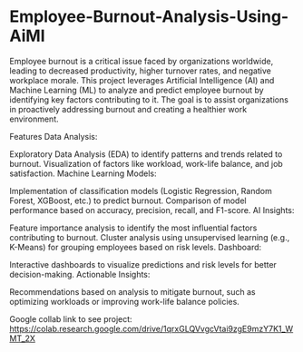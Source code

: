 # Employee-Burnout-Analysis-Using-AiMl
Employee burnout is a critical issue faced by organizations worldwide, leading to decreased productivity, higher turnover rates, and negative workplace morale. This project leverages Artificial Intelligence (AI) and Machine Learning (ML) to analyze and predict employee burnout by identifying key factors contributing to it. 
The goal is to assist organizations in proactively addressing burnout and creating a healthier work environment.


Features
Data Analysis:

Exploratory Data Analysis (EDA) to identify patterns and trends related to burnout.
Visualization of factors like workload, work-life balance, and job satisfaction.
Machine Learning Models:

Implementation of classification models (Logistic Regression, Random Forest, XGBoost, etc.) to predict burnout.
Comparison of model performance based on accuracy, precision, recall, and F1-score.
AI Insights:

Feature importance analysis to identify the most influential factors contributing to burnout.
Cluster analysis using unsupervised learning (e.g., K-Means) for grouping employees based on risk levels.
Dashboard:

Interactive dashboards to visualize predictions and risk levels for better decision-making.
Actionable Insights:

Recommendations based on analysis to mitigate burnout, such as optimizing workloads or improving work-life balance policies.




Google collab link to see project:
https://colab.research.google.com/drive/1qrxGLQVvgcVtai9zgE9mzY7K1_WMT_2X
